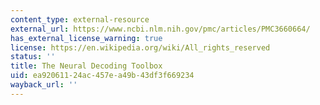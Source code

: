 ```yaml
---
content_type: external-resource
external_url: https://www.ncbi.nlm.nih.gov/pmc/articles/PMC3660664/
has_external_license_warning: true
license: https://en.wikipedia.org/wiki/All_rights_reserved
status: ''
title: The Neural Decoding Toolbox
uid: ea920611-24ac-457e-a49b-43df3f669234
wayback_url: ''
---
```

